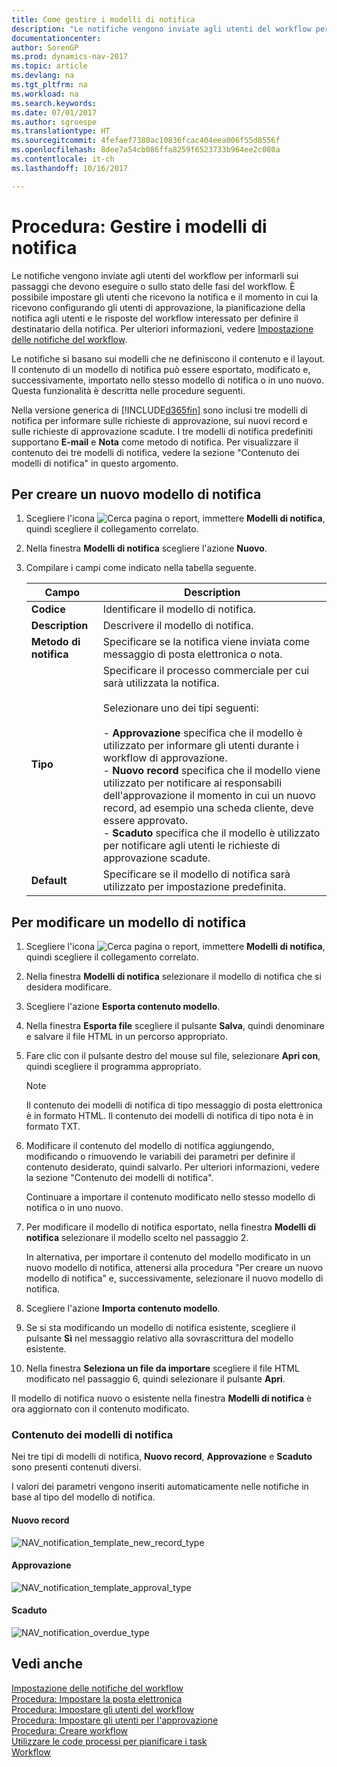 ```yaml
---
title: Come gestire i modelli di notifica
description: "Le notifiche vengono inviate agli utenti del workflow per informarli sui passaggi che devono eseguire o sullo stato delle fasi del workflow. È possibile impostare gli utenti che ricevono la notifica e il momento in cui la ricevono configurando gli utenti di approvazione, la pianificazione della notifica agli utenti e le risposte del flusso di lavoro interessato per definire il destinatario della notifica. Per ulteriori informazioni, vedere [Impostazione delle notifiche del workflow](across-setting-up-workflow-notifications.md)."
documentationcenter: 
author: SorenGP
ms.prod: dynamics-nav-2017
ms.topic: article
ms.devlang: na
ms.tgt_pltfrm: na
ms.workload: na
ms.search.keywords: 
ms.date: 07/01/2017
ms.author: sgroespe
ms.translationtype: HT
ms.sourcegitcommit: 4fefaef7380ac10836fcac404eea006f55d8556f
ms.openlocfilehash: 8dee7a54cb086ffa8259f6523733b964ee2c080a
ms.contentlocale: it-ch
ms.lasthandoff: 10/16/2017

---
```

# <a name="how-to-manage-notification-templates"></a>Procedura: Gestire i modelli di notifica
Le notifiche vengono inviate agli utenti del workflow per informarli sui passaggi che devono eseguire o sullo stato delle fasi del workflow. È possibile impostare gli utenti che ricevono la notifica e il momento in cui la ricevono configurando gli utenti di approvazione, la pianificazione della notifica agli utenti e le risposte del workflow interessato per definire il destinatario della notifica. Per ulteriori informazioni, vedere [Impostazione delle notifiche del workflow](across-setting-up-workflow-notifications.md).  

 Le notifiche si basano sui modelli che ne definiscono il contenuto e il layout. Il contenuto di un modello di notifica può essere esportato, modificato e, successivamente, importato nello stesso modello di notifica o in uno nuovo. Questa funzionalità è descritta nelle procedure seguenti.  

 Nella versione generica di [!INCLUDE[d365fin](includes/d365fin_md.md)] sono inclusi tre modelli di notifica per informare sulle richieste di approvazione, sui nuovi record e sulle richieste di approvazione scadute. I tre modelli di notifica predefiniti supportano **E-mail** e **Nota** come metodo di notifica. Per visualizzare il contenuto dei tre modelli di notifica, vedere la sezione "Contenuto dei modelli di notifica" in questo argomento.

## <a name="to-create-a-new-notification-template"></a>Per creare un nuovo modello di notifica  
1.  Scegliere l'icona ![Cerca pagina o report](media/ui-search/search_small.png "icona Cerca pagina o report"), immettere **Modelli di notifica**, quindi scegliere il collegamento correlato.  
2.  Nella finestra **Modelli di notifica** scegliere l'azione **Nuovo**.  
3.  Compilare i campi come indicato nella tabella seguente.  

    |Campo|Description|  
    |---------------------------------|---------------------------------------|  
    |**Codice**|Identificare il modello di notifica.|  
    |**Description**|Descrivere il modello di notifica.|  
    |**Metodo di notifica**|Specificare se la notifica viene inviata come messaggio di posta elettronica o nota.|  
    |**Tipo**|Specificare il processo commerciale per cui sarà utilizzata la notifica.<br /><br /> Selezionare uno dei tipi seguenti:<br /><br /> -   **Approvazione** specifica che il modello è utilizzato per informare gli utenti durante i workflow di approvazione.<br />-   **Nuovo record** specifica che il modello viene utilizzato per notificare ai responsabili dell'approvazione il momento in cui un nuovo record, ad esempio una scheda cliente, deve essere approvato.<br />-   **Scaduto** specifica che il modello è utilizzato per notificare agli utenti le richieste di approvazione scadute.|  
    |**Default**|Specificare se il modello di notifica sarà utilizzato per impostazione predefinita.|  

## <a name="to-modify-a-notification-template"></a>Per modificare un modello di notifica  
1.  Scegliere l'icona ![Cerca pagina o report](media/ui-search/search_small.png "icona Cerca pagina o report"), immettere **Modelli di notifica**, quindi scegliere il collegamento correlato.  
2.  Nella finestra **Modelli di notifica** selezionare il modello di notifica che si desidera modificare.  
3.  Scegliere l'azione **Esporta contenuto modello**.  
4.  Nella finestra **Esporta file** scegliere il pulsante **Salva**, quindi denominare e salvare il file HTML in un percorso appropriato.  
5.  Fare clic con il pulsante destro del mouse sul file, selezionare **Apri con**, quindi scegliere il programma appropriato.  

    > [!NOTE]  
    >  Il contenuto dei modelli di notifica di tipo messaggio di posta elettronica è in formato HTML. Il contenuto dei modelli di notifica di tipo nota è in formato TXT.  
6.  Modificare il contenuto del modello di notifica aggiungendo, modificando o rimuovendo le variabili dei parametri per definire il contenuto desiderato, quindi salvarlo. Per ulteriori informazioni, vedere la sezione "Contenuto dei modelli di notifica".  

    Continuare a importare il contenuto modificato nello stesso modello di notifica o in uno nuovo.  
7.  Per modificare il modello di notifica esportato, nella finestra **Modelli di notifica** selezionare il modello scelto nel passaggio 2.  

    In alternativa, per importare il contenuto del modello modificato in un nuovo modello di notifica, attenersi alla procedura "Per creare un nuovo modello di notifica" e, successivamente, selezionare il nuovo modello di notifica.  
8.  Scegliere l'azione **Importa contenuto modello**.  
9. Se si sta modificando un modello di notifica esistente, scegliere il pulsante **Sì** nel messaggio relativo alla sovrascrittura del modello esistente.  
10. Nella finestra **Seleziona un file da importare** scegliere il file HTML modificato nel passaggio 6, quindi selezionare il pulsante **Apri**.  

Il modello di notifica nuovo o esistente nella finestra **Modelli di notifica** è ora aggiornato con il contenuto modificato.  

### <a name="content-of-the-notification-templates"></a>Contenuto dei modelli di notifica  
Nei tre tipi di modelli di notifica, **Nuovo record**, **Approvazione** e **Scaduto** sono presenti contenuti diversi.  

I valori dei parametri vengono inseriti automaticamente nelle notifiche in base al tipo del modello di notifica.  

#### <a name="new-record"></a>Nuovo record  
 ![NAV&#95;notification&#95;template&#95;new&#95;record&#95;type](media/nav_notification_template_new_record.png "NAV_notification_template_new_record")  

#### <a name="approval"></a>Approvazione  
 ![NAV&#95;notification&#95;template&#95;approval&#95;type](media/nav_notification_template_approval_type.png "NAV_notification_template_approval_type")  

#### <a name="overdue"></a>Scaduto  
 ![NAV&#95;notification&#95;overdue&#95;type](media/nav_notification_overdue_type.png "NAV_notification_overdue_type")  

## <a name="see-also"></a>Vedi anche  
 [Impostazione delle notifiche del workflow](across-setting-up-workflow-notifications.md)   
 [Procedura: Impostare la posta elettronica](madeira-how-setup-email.md)   
 [Procedura: Impostare gli utenti del workflow](across-how-to-set-up-workflow-users.md)   
 [Procedura: Impostare gli utenti per l'approvazione](across-how-to-set-up-approval-users.md)   
 [Procedura: Creare workflow](across-how-to-create-workflows.md)   
 [Utilizzare le code processi per pianificare i task](admin-job-queues-schedule-tasks.md)   
 [Workflow](across-workflow.md)   

